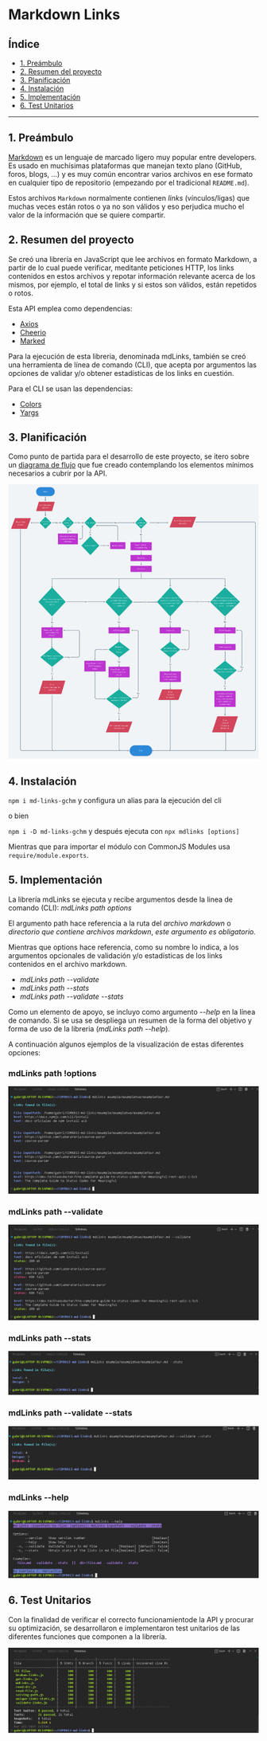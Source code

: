 # Markdown Links

## Índice

* [1. Preámbulo](#1-preámbulo)
* [2. Resumen del proyecto](#2-resumen-del-proyecto)
* [3. Planificación](#3-planificación)
* [4. Instalación](#4-instalación)
* [5. Implementación](#5-implementación)
* [6. Test Unitarios](#6-test-unitarios)

***

## 1. Preámbulo

[Markdown](https://es.wikipedia.org/wiki/Markdown) es un lenguaje de marcado
ligero muy popular entre developers. Es usado en muchísimas plataformas que
manejan texto plano (GitHub, foros, blogs, ...) y es muy común
encontrar varios archivos en ese formato en cualquier tipo de repositorio
(empezando por el tradicional `README.md`).

Estos archivos `Markdown` normalmente contienen _links_ (vínculos/ligas) que
muchas veces están rotos o ya no son válidos y eso perjudica mucho el valor de
la información que se quiere compartir.

## 2. Resumen del proyecto

Se creó una librería en JavaScript que lee archivos en formato Markdown,
a partir de lo cual puede verificar, meditante peticiones HTTP, 
los links contenidos en estos archivos y repotar 
información relevante acerca de los mismos, por ejemplo, 
el total de links y si estos son válidos, están repetidos o rotos.

Esta API emplea como dependencias: 

* [Axios](https://www.npmjs.com/package/axios)
* [Cheerio](https://www.npmjs.com/package/cheerio)
* [Marked](https://www.npmjs.com/package/marked)

Para la ejecución de esta libreria, denominada mdLinks, también se creó una
herramienta de línea de comando (CLI), que acepta por argumentos las 
opciones de validar y/o obtener estadísticas de los links en cuestión.

Para el CLI se usan las dependencias:

* [Colors](https://www.npmjs.com/package/colors)
* [Yargs](https://www.npmjs.com/package/yargs)

## 3. Planificación

Como punto de partida para el desarrollo de este proyecto, se itero sobre
un [diagrama de flujo](https://whimsical.com/mdlinks-flowchart-GTqMzobjxnmCcLD28m5SHQ)
 que fue creado contemplando los elementos mínimos
necesarios a cubrir por la API.

![MdLinks Diagrama de Flujo](./images_readme/mdLinks_flowChart.png)

## 4. Instalación

`npm i md-links-gchm` y configura un alias para la ejecución del cli

o bien   

`npm i -D md-links-gchm` y después ejecuta con  `npx mdlinks [options]`

Mientras que para importar el módulo con CommonJS Modules usa `require/module.exports`.

## 5. Implementación

La librería mdLinks se ejecuta y recibe argumentos desde la linea de comando
(CLI):  _mdLinks_ _path_ _options_

El argumento path hace referencia a la ruta del _archivo markdown_ o 
_directorio que contiene archivos markdown_, _este argumento es obligatorio._ 

Mientras que options hace referencia, como su nombre lo
indica, a los argumentos opcionales de validación y/o estadísticas de 
los links contenidos en el archivo markdown.

* _mdLinks_ _path_ _--validate_
* _mdLinks_ _path_ _--stats_
* _mdLinks_ _path_ _--validate --stats_

Como un elemento de apoyo, se incluyo como argumento _--help_ en la
línea de comando. Si se usa se despliega un resumen de la forma del objetivo
y forma de uso de la libreria (_mdLinks_ _path_ _--help_).

A continuación algunos ejemplos de la visualización de estas diferentes
opciones:

### mdLinks path !options 

![mdLinks only path](./images_readme/mdLinks.png)

### mdLinks path --validate

![mdLinks path --validate](./images_readme/mdLinks_v.png)

### mdLinks path --stats

![mdLinks path --stats](./images_readme/mdLinks_s.png)

### mdLinks path --validate --stats

![mdLinks path --validate --stats](./images_readme/mdLinks_v_s.png)

### mdLinks --help

![mdLinks --help](./images_readme/mdLinks_h.png)

## 6. Test Unitarios

Con la finalidad de verificar el correcto funcionamientode la API y procurar 
su optimización, se desarrollaron e implementaron test unitarios 
de las diferentes funciones que componen a la librería.

![mdLinks test unitarios](./images_readme/mdLinks_tests.png)